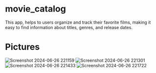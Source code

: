 # movie_catalog

 This app, helps to users organize and track their favorite films, making it easy to find information about titles, genres, and release dates.
 
# Pictures
![Screenshot 2024-06-26 221159](https://github.com/faysal-swe/Movies-Catalog/assets/136366279/c7227e8d-0633-4021-9619-fe6de152b9f7)
![Screenshot 2024-06-26 221301](https://github.com/faysal-swe/Movies-Catalog/assets/136366279/08d7ba05-355c-4a4a-9435-e6ff667c57e9)
![Screenshot 2024-06-26 221433](https://github.com/faysal-swe/Movies-Catalog/assets/136366279/69a20453-184c-4210-8969-216439312727)
![Screenshot 2024-06-26 221722](https://github.com/faysal-swe/Movies-Catalog/assets/136366279/c8c21f21-283d-4f38-8140-f3cd8eeb4440)
